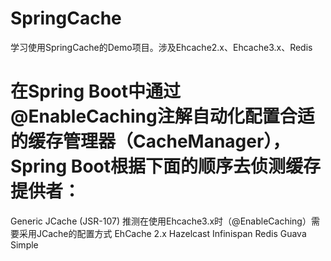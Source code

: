 # SpringCache
学习使用SpringCache的Demo项目。涉及Ehcache2.x、Ehcache3.x、Redis 

# 在Spring Boot中通过@EnableCaching注解自动化配置合适的缓存管理器（CacheManager），Spring Boot根据下面的顺序去侦测缓存提供者： 
Generic 
JCache (JSR-107) 推测在使用Ehcache3.x时（@EnableCaching）需要采用JCache的配置方式
EhCache 2.x 
Hazelcast 
Infinispan 
Redis 
Guava 
Simple

